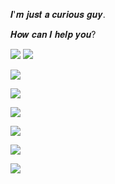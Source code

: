 𝑰'𝒎 𝒋𝒖𝒔𝒕 𝒂 𝒄𝒖𝒓𝒊𝒐𝒖𝒔 𝒈𝒖𝒚.

𝑯𝒐𝒘 𝒄𝒂𝒏 𝑰 𝒉𝒆𝒍𝒑 𝒚𝒐𝒖?

![](https://img.shields.io/badge/Kali_Linux-557C94?style=for-the-badge&logo=kali-linux&logoColor=white)
![](https://img.shields.io/badge/Bitcoin-000000?style=for-the-badge&logo=bitcoin&logoColor=white)

![](    https://img.shields.io/badge/Node--Red-8F0000?style=for-the-badge&logo=nodered&logoColor=white)

![](https://img.shields.io/badge/PHP-777BB4?style=for-the-badge&logo=php&logoColor=white) 

![](https://img.shields.io/badge/JavaScript-323330?style=for-the-badge&logo=javascript&logoColor=F7DF1E) 

![](https://img.shields.io/badge/HTML5-E34F26?style=for-the-badge&logo=html5&logoColor=white) 

![](https://img.shields.io/badge/C%2B%2B-00599C?style=for-the-badge&logo=c%2B%2B&logoColor=white) 

![](https://img.shields.io/badge/C%23-239120?style=for-the-badge&logo=csharp&logoColor=white)


